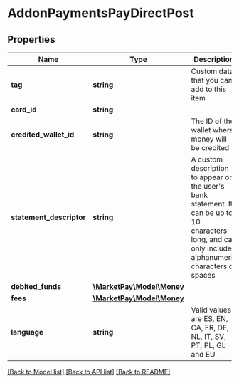 # AddonPaymentsPayDirectPost

## Properties
Name | Type | Description | Notes
------------ | ------------- | ------------- | -------------
**tag** | **string** | Custom data that you can add to this item | [optional] 
**card_id** | **string** |  | 
**credited_wallet_id** | **string** | The ID of the wallet where money will be credited | 
**statement_descriptor** | **string** | A custom description to appear on the user&#39;s bank statement. It can be up to 10 characters long, and can only include alphanumeric characters or spaces | [optional] 
**debited_funds** | [**\MarketPay\Model\Money**](Money.md) |  | 
**fees** | [**\MarketPay\Model\Money**](Money.md) |  | 
**language** | **string** | Valid values are ES, EN, CA, FR, DE, NL, IT, SV, PT, PL, GL and EU | [optional] 

[[Back to Model list]](../README.md#documentation-for-models) [[Back to API list]](../README.md#documentation-for-api-endpoints) [[Back to README]](../README.md)


